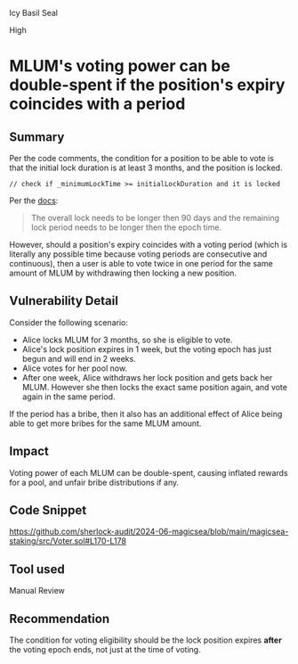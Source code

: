 Icy Basil Seal

High

# MLUM's voting power can be double-spent if the position's expiry coincides with a period

## Summary

Per the code comments, the condition for a position to be able to vote is that the initial lock duration is at least 3 months, and the position is locked.

```solidity
// check if _minimumLockTime >= initialLockDuration and it is locked
```

Per the [docs](https://docs.magicsea.finance/protocol/magic/magic-lum-voting): 

> The overall lock needs to be longer then 90 days and the remaining lock period needs to be longer then the epoch time.

However, should a position's expiry coincides with a voting period (which is literally any possible time because voting periods are consecutive and continuous), then a user is able to vote twice in one period for the same amount of MLUM by withdrawing then locking a new position.

## Vulnerability Detail

Consider the following scenario:
- Alice locks MLUM for 3 months, so she is eligible to vote.
- Alice's lock position expires in 1 week, but the voting epoch has just begun and will end in 2 weeks.
- Alice votes for her pool now.
- After one week, Alice withdraws her lock position and gets back her MLUM. However she then locks the exact same position again, and vote again in the same period.

If the period has a bribe, then it also has an additional effect of Alice being able to get more bribes for the same MLUM amount.

## Impact

Voting power of each MLUM can be double-spent, causing inflated rewards for a pool, and unfair bribe distributions if any.

## Code Snippet

https://github.com/sherlock-audit/2024-06-magicsea/blob/main/magicsea-staking/src/Voter.sol#L170-L178

## Tool used

Manual Review

## Recommendation

The condition for voting eligibility should be the lock position expires **after** the voting epoch ends, not just at the time of voting.
